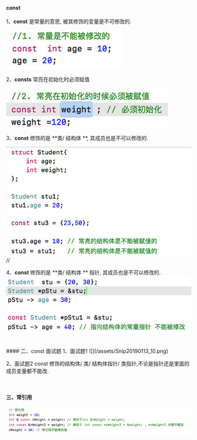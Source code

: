 #### const 

1、**const** 是常量的意思, 被其修饰的变量是不可修改的.

![](/assets/Snip20190113_6.png)

2、**consts** 常亮在初始化时必须赋值

![](/assets/Snip20190113_7.png)

3、**const** 修饰的是 **类/ 结构体 **, 其成员也是不可以修改的.

![](/assets/Snip20190113_8.png)
// 

4、**const** 修饰的是 **类/ 结构体  ** 指针, 其成员也是不可以修改的.
![](/assets/Snip20190113_9.png)




<br>
#### 二、const 面试题
1、面试题1
![](/assets/Snip20190113_10.png)

2、面试题2
const 修饰的结构体/ 类/ 结构体指针/ 类指针,不论是指针还是里面的成员变量都不能改.


<br>

#### 三、常引用
![](/assets/Snip20190113_11.png)


